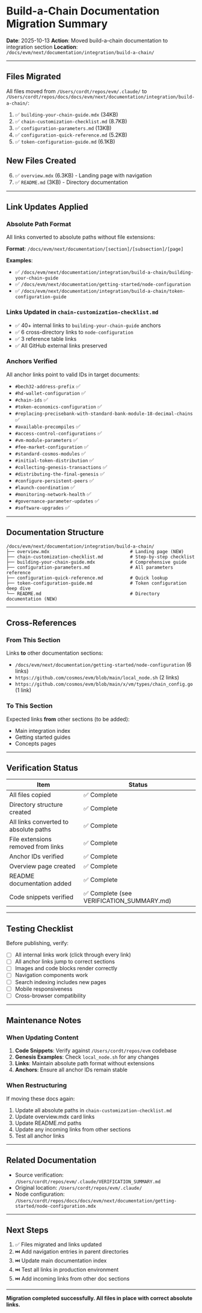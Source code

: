 # Build-a-Chain Documentation Migration Summary

**Date**: 2025-10-13
**Action**: Moved build-a-chain documentation to integration section
**Location**: `/docs/evm/next/documentation/integration/build-a-chain/`

---

## Files Migrated

All files moved from `/Users/cordt/repos/evm/.claude/` to `/Users/cordt/repos/docs/docs/evm/next/documentation/integration/build-a-chain/`:

1. ✅ `building-your-chain-guide.mdx` (34KB)
2. ✅ `chain-customization-checklist.md` (8.7KB)
3. ✅ `configuration-parameters.md` (13KB)
4. ✅ `configuration-quick-reference.md` (5.2KB)
5. ✅ `token-configuration-guide.md` (6.1KB)

## New Files Created

6. ✅ `overview.mdx` (6.3KB) - Landing page with navigation
7. ✅ `README.md` (3KB) - Directory documentation

---

## Link Updates Applied

### Absolute Path Format

All links converted to absolute paths without file extensions:

**Format**: `/docs/evm/next/documentation/[section]/[subsection]/[page]`

**Examples**:
- ✅ `/docs/evm/next/documentation/integration/build-a-chain/building-your-chain-guide`
- ✅ `/docs/evm/next/documentation/getting-started/node-configuration`
- ✅ `/docs/evm/next/documentation/integration/build-a-chain/token-configuration-guide`

### Links Updated in `chain-customization-checklist.md`

- ✅ 40+ internal links to `building-your-chain-guide` anchors
- ✅ 6 cross-directory links to `node-configuration`
- ✅ 3 reference table links
- ✅ All GitHub external links preserved

### Anchors Verified

All anchor links point to valid IDs in target documents:
- `#bech32-address-prefix` ✅
- `#hd-wallet-configuration` ✅
- `#chain-ids` ✅
- `#token-economics-configuration` ✅
- `#replacing-precisebank-with-standard-bank-module-18-decimal-chains` ✅
- `#available-precompiles` ✅
- `#access-control-configurations` ✅
- `#vm-module-parameters` ✅
- `#fee-market-configuration` ✅
- `#standard-cosmos-modules` ✅
- `#initial-token-distribution` ✅
- `#collecting-genesis-transactions` ✅
- `#distributing-the-final-genesis` ✅
- `#configure-persistent-peers` ✅
- `#launch-coordination` ✅
- `#monitoring-network-health` ✅
- `#governance-parameter-updates` ✅
- `#software-upgrades` ✅

---

## Documentation Structure

```
/docs/evm/next/documentation/integration/build-a-chain/
├── overview.mdx                              # Landing page (NEW)
├── chain-customization-checklist.md          # Step-by-step checklist
├── building-your-chain-guide.mdx             # Comprehensive guide
├── configuration-parameters.md               # All parameters reference
├── configuration-quick-reference.md          # Quick lookup
├── token-configuration-guide.md              # Token configuration deep dive
└── README.md                                 # Directory documentation (NEW)
```

---

## Cross-References

### From This Section

Links **to** other documentation sections:
- `/docs/evm/next/documentation/getting-started/node-configuration` (6 links)
- `https://github.com/cosmos/evm/blob/main/local_node.sh` (2 links)
- `https://github.com/cosmos/evm/blob/main/x/vm/types/chain_config.go` (1 link)

### To This Section

Expected links **from** other sections (to be added):
- Main integration index
- Getting started guides
- Concepts pages

---

## Verification Status

| Item | Status |
|------|--------|
| All files copied | ✅ Complete |
| Directory structure created | ✅ Complete |
| All links converted to absolute paths | ✅ Complete |
| File extensions removed from links | ✅ Complete |
| Anchor IDs verified | ✅ Complete |
| Overview page created | ✅ Complete |
| README documentation added | ✅ Complete |
| Code snippets verified | ✅ Complete (see VERIFICATION_SUMMARY.md) |

---

## Testing Checklist

Before publishing, verify:

- [ ] All internal links work (click through every link)
- [ ] All anchor links jump to correct sections
- [ ] Images and code blocks render correctly
- [ ] Navigation components work
- [ ] Search indexing includes new pages
- [ ] Mobile responsiveness
- [ ] Cross-browser compatibility

---

## Maintenance Notes

### When Updating Content

1. **Code Snippets**: Verify against `/Users/cordt/repos/evm` codebase
2. **Genesis Examples**: Check `local_node.sh` for any changes
3. **Links**: Maintain absolute path format without extensions
4. **Anchors**: Ensure all anchor IDs remain stable

### When Restructuring

If moving these docs again:
1. Update all absolute paths in `chain-customization-checklist.md`
2. Update overview.mdx card links
3. Update README.md paths
4. Update any incoming links from other sections
5. Test all anchor links

---

## Related Documentation

- Source verification: `/Users/cordt/repos/evm/.claude/VERIFICATION_SUMMARY.md`
- Original location: `/Users/cordt/repos/evm/.claude/`
- Node configuration: `/Users/cordt/repos/docs/docs/evm/next/documentation/getting-started/node-configuration.mdx`

---

## Next Steps

1. ✅ Files migrated and links updated
2. ⏭️ Add navigation entries in parent directories
3. ⏭️ Update main documentation index
4. ⏭️ Test all links in production environment
5. ⏭️ Add incoming links from other doc sections

---

**Migration completed successfully. All files in place with correct absolute links.**
